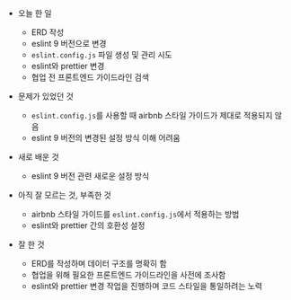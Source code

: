 - 오늘 한 일
  - ERD 작성  
  - eslint 9 버전으로 변경  
  - `eslint.config.js` 파일 생성 및 관리 시도  
  - eslint와 prettier 변경  
  - 협업 전 프론트엔드 가이드라인 검색  

- 문제가 있었던 것  
  - `eslint.config.js`를 사용할 때 airbnb 스타일 가이드가 제대로 적용되지 않음  
  - eslint 9 버전의 변경된 설정 방식 이해 어려움  

- 새로 배운 것
  - eslint 9 버전 관련 새로운 설정 방식  

- 아직 잘 모르는 것, 부족한 것 
  - airbnb 스타일 가이드를 `eslint.config.js`에서 적용하는 방법  
  - eslint와 prettier 간의 호환성 설정  

- 잘 한 것
  - ERD를 작성하며 데이터 구조를 명확히 함  
  - 협업을 위해 필요한 프론트엔드 가이드라인을 사전에 조사함  
  - eslint와 prettier 변경 작업을 진행하며 코드 스타일을 통일하려는 노력  
